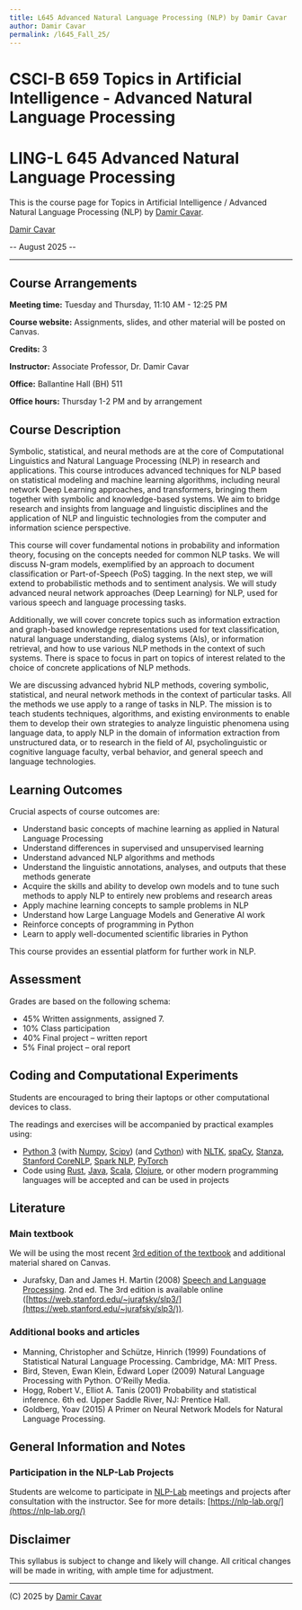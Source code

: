 ```yaml
---
title: L645 Advanced Natural Language Processing (NLP) by Damir Cavar
author: Damir Cavar
permalink: /l645_Fall_25/
---
```

# CSCI-B 659 Topics in Artificial Intelligence - Advanced Natural Language Processing
# LING-L 645 Advanced Natural Language Processing

This is the course page for Topics in Artificial Intelligence / Advanced Natural Language Processing (NLP) by [Damir Cavar].

[Damir Cavar]

-- August 2025 --

----

## Course Arrangements

**Meeting time:** Tuesday and Thursday, 11:10 AM - 12:25 PM

**Course website:** Assignments, slides, and other material will be posted on Canvas.

**Credits:** 3

**Instructor:** Associate Professor, Dr. Damir Cavar

**Office:** Ballantine Hall (BH) 511

**Office hours:** Thursday 1-2 PM and by arrangement


## Course Description

Symbolic, statistical, and neural methods are at the core of Computational Linguistics and Natural Language Processing (NLP) in research and applications. This course introduces advanced techniques for NLP based on statistical modeling and machine learning algorithms, including neural network Deep Learning approaches, and transformers, bringing them together with symbolic and knowledge-based systems. We aim to bridge research and insights from language and linguistic disciplines and the application of NLP and linguistic technologies from the computer and information science perspective.

This course will cover fundamental notions in probability and information theory, focusing on the concepts needed for common NLP tasks. We will discuss N-gram models, exemplified by an approach to document classification or Part-of-Speech (PoS) tagging. In the next step, we will extend to probabilistic methods and to sentiment analysis. We will study advanced neural network approaches (Deep Learning) for NLP, used for various speech and language processing tasks.

Additionally, we will cover concrete topics such as information extraction and graph-based knowledge representations used for text classification, natural language understanding, dialog systems (AIs), or information retrieval, and how to use various NLP methods in the context of such systems. There is space to focus in part on topics of interest related to the choice of concrete applications of NLP methods.

We are discussing advanced hybrid NLP methods, covering symbolic, statistical, and neural network methods in the context of particular tasks. All the methods we use apply to a range of tasks in NLP. The mission is to teach students techniques, algorithms, and existing environments to enable them to develop their own strategies to analyze linguistic phenomena using language data, to apply NLP in the domain of information extraction from unstructured data, or to research in the field of AI, psycholinguistic or cognitive language faculty, verbal behavior, and general speech and language technologies.


## Learning Outcomes

Crucial aspects of course outcomes are:

- Understand basic concepts of machine learning as applied in Natural Language Processing
- Understand differences in supervised and unsupervised learning
- Understand advanced NLP algorithms and methods
- Understand the linguistic annotations, analyses, and outputs that these methods generate
- Acquire the skills and ability to develop own models and to tune such methods to apply NLP to entirely new problems and research areas
- Apply machine learning concepts to sample problems in NLP
- Understand how Large Language Models and Generative AI work
- Reinforce concepts of programming in Python
- Learn to apply well-documented scientific libraries in Python

This course provides an essential platform for further work in NLP.


## Assessment

Grades are based on the following schema:

- 45% Written assignments, assigned 7.
- 10% Class participation
- 40% Final project – written report
- 5% Final project – oral report 


## Coding and Computational Experiments

Students are encouraged to bring their laptops or other computational devices to class.

The readings and exercises will be accompanied by practical examples using:

- [Python 3]  (with [Numpy], [Scipy]) (and [Cython]) with [NLTK], [spaCy], [Stanza], [Stanford CoreNLP], [Spark NLP], [PyTorch]
- Code using [Rust], [Java], [Scala], [Clojure], or other modern programming languages will be accepted and can be used in projects


## Literature

### Main textbook

We will be using the most recent [3rd edition of the textbook](https://web.stanford.edu/~jurafsky/slp3/) and additional material shared on Canvas.

- Jurafsky, Dan and James H. Martin (2008) [Speech and Language Processing](https://web.stanford.edu/~jurafsky/slp3/). 2nd ed. The 3rd edition is available online ([https://web.stanford.edu/~jurafsky/slp3/](https://web.stanford.edu/~jurafsky/slp3/)).


### Additional books and articles

- Manning, Christopher and Schütze, Hinrich (1999) Foundations of Statistical Natural Language Processing. Cambridge, MA: MIT Press.
- Bird, Steven, Ewan Klein, Edward Loper (2009) Natural Language Processing with Python. O'Reilly Media.
- Hogg, Robert V., Elliot A. Tanis (2001) Probability and statistical inference. 6th ed. Upper Saddle River, NJ: Prentice Hall.
- Goldberg, Yoav (2015) A Primer on Neural Network Models for Natural Language Processing.


## General Information and Notes

### Participation in the NLP-Lab Projects

Students are welcome to participate in [NLP-Lab] meetings and projects after consultation with the instructor. See for more details: [https://nlp-lab.org/](https://nlp-lab.org/)



## Disclaimer

This syllabus is subject to change and likely will change. All critical changes will be made in writing, with ample time for adjustment.


----

(C) 2025 by [Damir Cavar]



[Damir Cavar]: http://damir.cavar.me/ "Damir Cavar"
[NLP-Lab]: https://nlp-lab.org/ "Natural Language Processing Lab"
[Python 3]: https://www.python.org/ "Python 3.x"
[Numpy]: https://numpy.org/ "Numpy"
[Scipy]: https://scipy.org/ "Scipy"
[Cython]: https://cython.org/ "Cython"
[NLTK]: https://www.nltk.org/ "The Natural Language Toolkit"
[spaCy]: https://spacy.io/ "spaCy"
[Stanza]: https://stanfordnlp.github.io/stanza/ "stanza"
[Stanford CoreNLP]: https://stanfordnlp.github.io/CoreNLP/ "Stanford Core NLP"
[Spark NLP]: https://github.com/JohnSnowLabs/spark-nlp-workshop/tree/master/tutorials/Certification_Trainings "Spark NLP"
[PyTorch]: https://pytorch.org/ "PyTorch"
[Rust]: https://www.rust-lang.org/ "Rust"
[Java]: https://www.java.com/ "Java"
[Scala]: https://www.scala-lang.org/ "Scala"
[Clojure]: https://clojure.org/ "Clojure"
[JM]: https://web.stanford.edu/~jurafsky/slp3/ "Jurafsky and Martin - Speech and Language Processing"
[MS]: https://nlp.stanford.edu/fsnlp/ "Foundations of Statistical Natural Language Processing"
